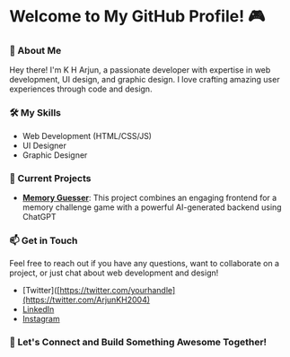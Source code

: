 # Welcome to My GitHub Profile! 🎮

### 🌟 About Me
Hey there! I'm K H Arjun, a passionate developer with expertise in web development, UI design, and graphic design. I love crafting amazing user experiences through code and design.

### 🛠️ My Skills
- Web Development (HTML/CSS/JS)
- UI Designer
- Graphic Designer

### 🚀 Current Projects
- **[Memory Guesser](https://arjunkh2004.github.io/Memory-Guesser/)**: This project combines an engaging frontend for a memory challenge game with a powerful AI-generated backend using ChatGPT

### 📫 Get in Touch
Feel free to reach out if you have any questions, want to collaborate on a project, or just chat about web development and design!
- [Twitter]([https://twitter.com/yourhandle](https://twitter.com/ArjunKH2004)
- [LinkedIn](https://www.linkedin.com/in/k-h-arjun-310913206/)
- [Instagram](https://www.instagram.com/a.rjunnn._/) 

### 🎉 Let's Connect and Build Something Awesome Together!
